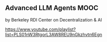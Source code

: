 ## Advanced LLM Agents MOOC 
by Berkeley RDI Center on Decentralization & AI

https://www.youtube.com/playlist?list=PLS01nW3RtgorL3AW8REU9nGkzhvtn6Egn

